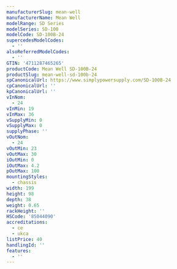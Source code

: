 ```yaml
---
manufacturerSlug: mean-well
manufacturerName: Mean Well
modelRange: SD Series
modelSeries: SD-100
modelCode: SD-100B-24
supercedesModelCodes:
  - ''
alsoReferredModelCodes:
  - ''
GTIN: '4711287465265'
productCode: Mean Well SD-100B-24
productSlug: mean-well-sd-100b-24
spCanonicalUrl: https://www.simplypowersupply.com/SD-100B-24
cpCanonicalUrl: ''
kpCanonicalUrl: ''
vInNom:
  - 24
vInMin: 19
vInMax: 36
vSupplyMin: 0
vSupplyMax: 0
supplyPhase: ''
vOutNom:
  - 24
vOutMin: 23
vOutMax: 30
iOutMin: 0
iOutMax: 4.2
pOutMax: 100
mountingStyles:
  - chassis
width: 199
height: 98
depth: 38
weight: 0.65
rackHeight: ''
HSCode: '85044090'
accreditations:
  - ce
  - ukca
listPrice: 40
handlingId: ''
features:
  - ''
---
```

